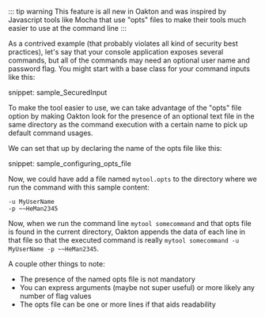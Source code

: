 <!--title:"Opts" Files-->

::: tip warning
This feature is all new in Oakton and was inspired by Javascript tools like Mocha that use "opts" files to make
their tools much easier to use at the command line
:::

As a contrived example (that probably violates all kind of security best practices), let's say that your console application exposes several commands, but all of the commands may need
an optional user name and password flag. You might start with a base class for your command inputs like this:

snippet: sample_SecuredInput

To make the tool easier to use, we can take advantage of the "opts" file option by making Oakton look for the presence of an optional text file in the same directory as the command execution with a certain name to pick up default command usages.

We can set that up by declaring the name of the opts file like this:

snippet: sample_configuring_opts_file

Now, we could have add a file named `mytool.opts` to the directory where we run the command with this sample content:

```
-u MyUserName
-p ~~HeMan2345
```

Now, when we run the command line `mytool somecommand` and that opts file is found in the current directory, Oakton appends the data of each line in that file so that the executed command is really `mytool somecommand -u MyUserName -p ~~HeMan2345`. 

A couple other things to note:

* The presence of the named opts file is not mandatory
* You can express arguments (maybe not super useful) or more likely any number of flag values
* The opts file can be one or more lines if that aids readability


